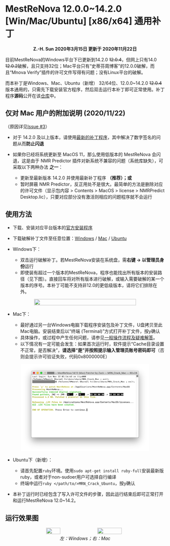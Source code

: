 # MestReNova 12.0.0~14.2.0 [Win/Mac/Ubuntu] [x86/x64] 通用补丁
**<p align="center">Z.-H. Sun 2020年3月15日 更新于 2020年11月22日</p>**

目前MestReNova的Windows平台下已更新到14.2.0 ~~12.0.4~~，但网上只有14.0 ~~12.0.2~~破解，且只支持32位；Mac平台只有“史蒂芬周博客”的12.0.0破解，而且“Mnova Verify”插件的许可文件写得有问题；没有Linux平台的破解。

而本补丁是Windows、Mac、Ubuntu（新增） 32/64位、12.0.0~14.2.0 ~~12.0.4~~版本通用的，只需先下载安装官方程序，然后双击运行本补丁即可正常使用。补丁程序**源码**公开在该[仓库](https://github.com/Z-H-Sun/MRN-ADF_Patch)中。

## 仅对 Mac 用户的附加说明 (2020/11/22)

（原因详见[Issue #3](https://github.com/Z-H-Sun/CS_CCME_Posts/issues/3)）

* 对于 14.2.0 及以上版本，请使用[最新的补丁程序](https://github.com/Z-H-Sun/MRN-ADF_Patch/releases/download/v2.12/MRN_Crack_Mac)，其中解决了数字签名的问题从而**防止闪退**
* 如果你已经将系统更新至 MacOS 11，那么使用低版本的 MestReNova 会闪退，这是由于 NMR Predictor 插件对新系统不兼容的问题（系统库缺失），可采取以下两种办法 **之一**：

  * 更新至最新版本 14.2.0 并使用最新补丁程序 **（推荐）；或**
  * 暂时屏蔽 NMR Predictor，反正用处不是很大。最简单的方法是删除对应的许可文件（显示包内容 > Contents > MacOS > license > NMRPredict Desktop.lic），只要对应部分没有激活则相应的问题程序就不会运行

## 使用方法
* 下载、安装对应平台版本的[官方安装程序](http://mestrelab.com/download/mnova/)
* 下载破解补丁文件至任意位置：[Windows](https://github.com/Z-H-Sun/MRN-ADF_Patch/releases/download/v2.10/MestReNovaCrack.exe) / [Mac](https://github.com/Z-H-Sun/MRN-ADF_Patch/releases/download/v2.12/MRN_Crack_Mac) / [Ubuntu](https://github.com/Z-H-Sun/MRN-ADF_Patch/releases/download/v2.10/MRN_Crack_Ubuntu)

* Windows下：

  * 双击运行破解补丁。若MestReNova安装在系统盘，需**右键 -> 以管理员身份**运行
  * 即使装有超过一个版本的MestReNova，程序也能找出所有版本的安装路径（见下图）。直接回车将对所有版本进行破解，或输入需要破解的某一个版本的序号。本补丁可能不支持非12.0的更低级版本，请将它们排除在外。
<p align="center"><img src="/mestrenova/3.jpg" height="80%" width="80%"></p>

* Mac下：

  * 最好通过另一台Windows电脑下载程序安装包及补丁文件，U盘拷贝至此Mac电脑。安装结束后以“终端 (Terminal)”方式打开补丁文件，按y确认
  * 具体操作，或过程中产生任何问题，请参见[一般操作流程及疑难解答](/MAC.md)。
  * 以下情况有一定可能会发生：如果首次运行时，软件提示“Cache目录设置不正常，是否解决”，**请选择“是”并按照提示输入管理员账号密码即可**（否则会提示许可验证失败，代码0x8000000E）
<p align="center"><img src="/mestrenova/2.jpg" height="80%" width="80%"></p>

* Ubuntu下（新增）：

  * 请首先配置`ruby`环境。使用`sudo apt-get install ruby-full`安装最新版ruby，或者对于non-sudoer用户可选择自行编译
  * 终端中运行`ruby </path/to/>MRN_Crack_Ubuntu`，按y确认
* 本补丁运行时已经包含了写入许可文件的步骤，因此运行结束后即可正常打开和运行MestReNova 12.0~14.2。

## 运行效果图
*<p align="center"><img src="/mestrenova/1.jpg" height="30%" width="30%">  <img src="/mestrenova/0.jpg" height="39%" width="39%"><br>左：Windows；右：Mac</p>*

